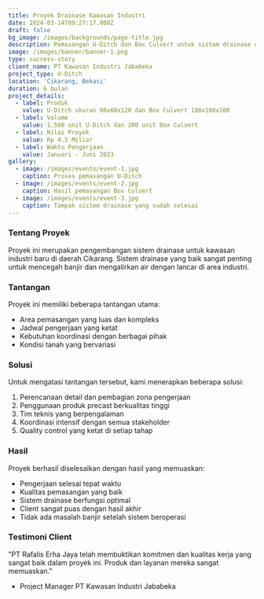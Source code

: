 ```yaml
---
title: Proyek Drainase Kawasan Industri
date: 2024-03-14T09:27:17.000Z
draft: false
bg_image: /images/backgrounds/page-title.jpg
description: Pemasangan U-Ditch dan Box Culvert untuk sistem drainase di kawasan industri
image: /images/banner/banner-1.png
type: success-story
client_name: PT Kawasan Industri Jababeka
project_type: U-Ditch
location: 'Cikarang, Bekasi'
duration: 6 bulan
project_details:
  - label: Produk
    value: U-Ditch ukuran 60x60x120 dan Box Culvert 100x100x100
  - label: Volume
    value: 1.500 unit U-Ditch dan 200 unit Box Culvert
  - label: Nilai Proyek
    value: Rp 4.5 Miliar
  - label: Waktu Pengerjaan
    value: Januari - Juni 2023
gallery:
  - image: /images/events/event-1.jpg
    caption: Proses pemasangan U-Ditch
  - image: /images/events/event-2.jpg
    caption: Hasil pemasangan Box Culvert
  - image: /images/events/event-3.jpg
    caption: Tampak sistem drainase yang sudah selesai
---
```


### Tentang Proyek

Proyek ini merupakan pengembangan sistem drainase untuk kawasan industri baru di daerah Cikarang. Sistem drainase yang baik sangat penting untuk mencegah banjir dan mengalirkan air dengan lancar di area industri.

### Tantangan

Proyek ini memiliki beberapa tantangan utama:

* Area pemasangan yang luas dan kompleks
* Jadwal pengerjaan yang ketat
* Kebutuhan koordinasi dengan berbagai pihak
* Kondisi tanah yang bervariasi

### Solusi

Untuk mengatasi tantangan tersebut, kami menerapkan beberapa solusi:

1. Perencanaan detail dan pembagian zona pengerjaan
2. Penggunaan produk precast berkualitas tinggi
3. Tim teknis yang berpengalaman
4. Koordinasi intensif dengan semua stakeholder
5. Quality control yang ketat di setiap tahap

### Hasil

Proyek berhasil diselesaikan dengan hasil yang memuaskan:

* Pengerjaan selesai tepat waktu
* Kualitas pemasangan yang baik
* Sistem drainase berfungsi optimal
* Client sangat puas dengan hasil akhir
* Tidak ada masalah banjir setelah sistem beroperasi

### Testimoni Client

"PT Rafalis Erha Jaya telah membuktikan komitmen dan kualitas kerja yang sangat baik dalam proyek ini. Produk dan layanan mereka sangat memuaskan."

* Project Manager PT Kawasan Industri Jababeka
